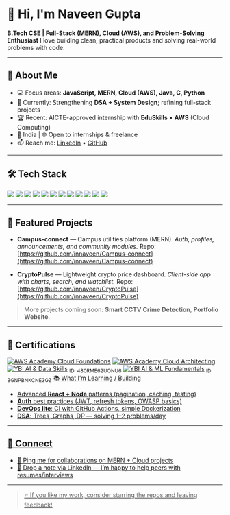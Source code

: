 # 👋 Hi, I'm Naveen Gupta

**B.Tech CSE | Full-Stack (MERN), Cloud (AWS), and Problem-Solving Enthusiast**
I love building clean, practical products and solving real-world problems with code.

---

## 🔎 About Me

* 💻 Focus areas: **JavaScript, MERN, Cloud (AWS), Java, C, Python**
* 🎯 Currently: Strengthening **DSA + System Design**; refining full-stack projects
* 🏆 Recent: AICTE-approved internship with **EduSkills × AWS** (Cloud Computing)
* 📍 India | 🌐 Open to internships & freelance
* 📫 Reach me: [LinkedIn](https://www.linkedin.com/in/naveen-gupta-999688259) • [GitHub](https://github.com/innaveen)

---

## 🛠️ Tech Stack

<p>
  <img src="https://img.shields.io/badge/JavaScript-000?style=for-the-badge&logo=javascript" />
  <img src="https://img.shields.io/badge/Node.js-000?style=for-the-badge&logo=nodedotjs" />
  <img src="https://img.shields.io/badge/Express-000?style=for-the-badge&logo=express" />
  <img src="https://img.shields.io/badge/React-000?style=for-the-badge&logo=react" />
  <img src="https://img.shields.io/badge/MongoDB-000?style=for-the-badge&logo=mongodb" />
  <img src="https://img.shields.io/badge/Java-000?style=for-the-badge&logo=openjdk" />
  <img src="https://img.shields.io/badge/C-000?style=for-the-badge&logo=c" />
  <img src="https://img.shields.io/badge/Python-000?style=for-the-badge&logo=python" />
  <img src="https://img.shields.io/badge/HTML5-000?style=for-the-badge&logo=html5" />
  <img src="https://img.shields.io/badge/CSS3-000?style=for-the-badge&logo=css3" />
  <img src="https://img.shields.io/badge/AWS-000?style=for-the-badge&logo=amazon-aws" />
  <img src="https://img.shields.io/badge/Git-000?style=for-the-badge&logo=git" />
</p>

---

## 🚀 Featured Projects

* **Campus-connect** — Campus utilities platform (MERN).
  *Auth, profiles, announcements, and community modules.*
  Repo: [https://github.com/innaveen/Campus-connect](https://github.com/innaveen/Campus-connect)

* **CryptoPulse** — Lightweight crypto price dashboard.
  *Client-side app with charts, search, and watchlist.*
  Repo: [https://github.com/innaveen/CryptoPulse](https://github.com/innaveen/CryptoPulse)

> More projects coming soon: **Smart CCTV Crime Detection**, **Portfolio Website**.

---

## 📜 Certifications

<p>
  <a href="https://www.credly.com/go/hRGFRnWD" target="_blank"><img src="https://img.shields.io/badge/AWS%20Academy-Cloud%20Foundations-232F3E?style=for-the-badge&logo=amazon-aws&logoColor=white" alt="AWS Academy Cloud Foundations" /></a>
  <a href="https://www.credly.com/go/XKNstGot" target="_blank"><img src="https://img.shields.io/badge/AWS%20Academy-Cloud%20Architecting-232F3E?style=for-the-badge&logo=amazon-aws&logoColor=white" alt="AWS Academy Cloud Architecting" /></a>
  <a href="https://www.ybifoundation.org/certificate-validation" target="_blank"><img src="https://img.shields.io/badge/YBI-AI%20%26%20Data%20Skills-0A66C2?style=for-the-badge" alt="YBI AI & Data Skills" /></a> <sub>ID: 480RME62UONU6</sub>
  <a href="https://www.ybifoundation.org/certificate-validation" target="_blank"><img src="https://img.shields.io/badge/YBI-AI%20%26%20ML%20Fundamentals-0A66C2?style=for-the-badge" alt="YBI AI & ML Fundamentals" /></a> <sub>ID: BGNPBNKCNE3GZ</sub>
  <a href="https://www.ybifoundation.org/certificate-validation" target

## 📚 What I’m Learning / Building

* Advanced **React + Node** patterns (pagination, caching, testing)
* **Auth** best practices (JWT, refresh tokens, OWASP basics)
* **DevOps lite**: CI with GitHub Actions, simple Dockerization
* **DSA**: Trees, Graphs, DP — solving 1–2 problems/day

---

## 🤝 Connect

* 💬 Ping me for collaborations on MERN + Cloud projects
* 📩 Drop a note via LinkedIn — I’m happy to help peers with resumes/interviews

---

> ⭐️ If you like my work, consider starring the repos and leaving feedback!
